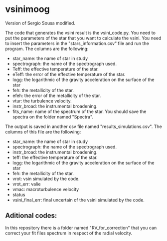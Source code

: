 # vsinimoog
Version of Sergio Sousa modified.

The code that generates the vsini result is the vsini_code.py. You need to put the parameters of the star that you want to calculate the vsini.
You need to insert the parameters in the "stars_information.csv" file and run the program. The columns are the following:
- star_name: the name of star in study
- spectrograph: the name of the spectrograph used.
- Teff: the effective temperature of the star.
- eTeff: the error of the effective temperature of the star.
- logg: the logarithmic of the gravity acceleration on the surface of the star
- feh: the metallicity of the star.
- efeh: the error of the metallicity of the star.
- vtur: the turbulence velocity.
- instr_broad: the instrumental broadening.
- fits_name: name of the spectrum of the star. You should save the spectra on the folder named "Spectra".

The output is saved in another csv file named "results_simulations.csv". The columns of this file are the following:

- star_name: the name of star in study
- spectrograph: the name of the spectrograph used.
- instr_broad: the instrumental broadening.
- teff: the effective temperature of the star.
- logg: the logarithmic of the gravity acceleration on the surface of the star
- feh: the metallicity of the star.
- vrot: vsin simulated by the code.
- vrot_err: valie
- vmac: macroturbulence velocity
- status
- vsini_final_err: final uncertain of the vsini simulated by the code.

## Aditional codes:
In this repository there is a folder named "RV_for_correction" that you can correct your fit files spectrum in respect of the radial velocity.
